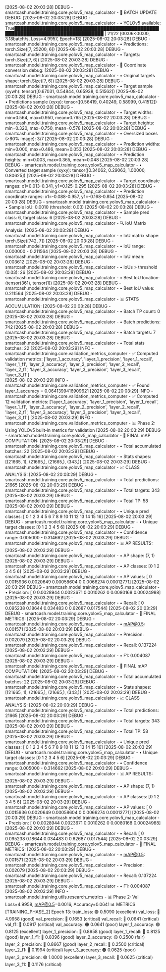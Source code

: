 [2025-08-02 20:03:28] DEBUG - smartcash.model.training.core.yolov5_map_calculator - 🔄 BATCH UPDATE DEBUG:
[2025-08-02 20:03:28] DEBUG - smartcash.model.training.core.yolov5_map_calculator -   • YOLOv5 available: True███████████████████████████████████████████████████████████████████████████████      | 21/22 [00:06<00:00,  3.18batch/s, Loss=4.9957, Epoch=13]
[2025-08-02 20:03:28] DEBUG - smartcash.model.training.core.yolov5_map_calculator -   • Predictions: torch.Size([7, 25200, 6])
[2025-08-02 20:03:28] DEBUG - smartcash.model.training.core.yolov5_map_calculator -   • Targets: torch.Size([7, 6])
[2025-08-02 20:03:28] DEBUG - smartcash.model.training.core.yolov5_map_calculator - 🔧 Coordinate conversion debug:
[2025-08-02 20:03:28] DEBUG - smartcash.model.training.core.yolov5_map_calculator -   • Original targets shape: torch.Size([7, 6])
[2025-08-02 20:03:28] DEBUG - smartcash.model.training.core.yolov5_map_calculator -   • Target sample (xywh): tensor([0.67031, 0.54844, 0.65938, 0.51562])
[2025-08-02 20:03:28] DEBUG - smartcash.model.training.core.yolov5_map_calculator -   • Predictions sample (xyxy): tensor([0.56419, 0.40249, 0.58999, 0.41512])
[2025-08-02 20:03:28] DEBUG - smartcash.model.training.core.yolov5_map_calculator -   • Target widths: min=0.564, max=0.950, mean=0.765
[2025-08-02 20:03:28] DEBUG - smartcash.model.training.core.yolov5_map_calculator -   • Target heights: min=0.320, max=0.750, mean=0.578
[2025-08-02 20:03:28] DEBUG - smartcash.model.training.core.yolov5_map_calculator -   • Oversized boxes (>80% image): 3/7
[2025-08-02 20:03:28] DEBUG - smartcash.model.training.core.yolov5_map_calculator -   • Prediction widths: min=0.000, max=0.486, mean=0.053
[2025-08-02 20:03:28] DEBUG - smartcash.model.training.core.yolov5_map_calculator -   • Prediction heights: min=0.003, max=0.365, mean=0.048
[2025-08-02 20:03:28] DEBUG - smartcash.model.training.core.yolov5_map_calculator -   • Converted target sample (xyxy): tensor([0.34062, 0.29063, 1.00000, 0.80625])
[2025-08-02 20:03:28] DEBUG - smartcash.model.training.core.yolov5_map_calculator -   • Target coordinate ranges: x1=0.013-0.341, y1=0.125-0.295
[2025-08-02 20:03:28] DEBUG - smartcash.model.training.core.yolov5_map_calculator -   • Prediction coordinate ranges: x1=-0.088-0.957, y1=-0.168-0.854
[2025-08-02 20:03:28] DEBUG - smartcash.model.training.core.yolov5_map_calculator -   • Sample IoU: 0.0010 (threshold: 0.03)
[2025-08-02 20:03:28] DEBUG - smartcash.model.training.core.yolov5_map_calculator -   • Sample pred class: 6, target class: 6
[2025-08-02 20:03:28] DEBUG - smartcash.model.training.core.yolov5_map_calculator - 🔍 IoU Matrix Analysis:
[2025-08-02 20:03:28] DEBUG - smartcash.model.training.core.yolov5_map_calculator -   • IoU matrix shape: torch.Size([742, 7])
[2025-08-02 20:03:28] DEBUG - smartcash.model.training.core.yolov5_map_calculator -   • IoU range: 0.000000 - 0.211564
[2025-08-02 20:03:28] DEBUG - smartcash.model.training.core.yolov5_map_calculator -   • IoU mean: 0.003612
[2025-08-02 20:03:28] DEBUG - smartcash.model.training.core.yolov5_map_calculator -   • IoUs > threshold (0.03): 26
[2025-08-02 20:03:28] DEBUG - smartcash.model.training.core.yolov5_map_calculator -   • Best IoU location: (tensor(361), tensor(1))
[2025-08-02 20:03:28] DEBUG - smartcash.model.training.core.yolov5_map_calculator -   • Best IoU value: 0.211564
[2025-08-02 20:03:28] DEBUG - smartcash.model.training.core.yolov5_map_calculator - 📊 STATS ACCUMULATION:
[2025-08-02 20:03:28] DEBUG - smartcash.model.training.core.yolov5_map_calculator -   • Batch TP count: 0
[2025-08-02 20:03:28] DEBUG - smartcash.model.training.core.yolov5_map_calculator -   • Batch predictions: 742
[2025-08-02 20:03:28] DEBUG - smartcash.model.training.core.yolov5_map_calculator -   • Batch targets: 7
[2025-08-02 20:03:28] DEBUG - smartcash.model.training.core.yolov5_map_calculator -   • Total stats batches: 22
                                                                                                                                                                                                                                                            [2025-08-02 20:03:29] INFO - smartcash.model.training.core.validation_metrics_computer - ✅ Computed validation metrics: ['layer_1_accuracy', 'layer_1_precision', 'layer_1_recall', 'layer_1_f1', 'layer_2_accuracy', 'layer_2_precision', 'layer_2_recall', 'layer_2_f1', 'layer_3_accuracy', 'layer_3_precision', 'layer_3_recall', 'layer_3_f1']                                                                                                                                                                       
[2025-08-02 20:03:29] INFO - smartcash.model.training.core.validation_metrics_computer - ✅ Found layer_1_accuracy = 0.0641399416909621
[2025-08-02 20:03:29] INFO - smartcash.model.training.core.validation_metrics_computer - ✅ Computed 12 validation metrics: ['layer_1_accuracy', 'layer_1_precision', 'layer_1_recall', 'layer_1_f1', 'layer_2_accuracy', 'layer_2_precision', 'layer_2_recall', 'layer_2_f1', 'layer_3_accuracy', 'layer_3_precision', 'layer_3_recall', 'layer_3_f1']
[2025-08-02 20:03:29] INFO - smartcash.model.training.core.validation_metrics_computer - 📊 Phase 2: Using YOLOv5 built-in metrics for validation
[2025-08-02 20:03:29] DEBUG - smartcash.model.training.core.yolov5_map_calculator - 🎯 FINAL mAP COMPUTATION:
[2025-08-02 20:03:29] DEBUG - smartcash.model.training.core.yolov5_map_calculator -   • Total accumulated batches: 22
[2025-08-02 20:03:29] DEBUG - smartcash.model.training.core.yolov5_map_calculator -   • Stats shapes: [(21665, 1), (21665,), (21665,), (343,)]
[2025-08-02 20:03:29] DEBUG - smartcash.model.training.core.yolov5_map_calculator - 📈 CLASS ANALYSIS:
[2025-08-02 20:03:29] DEBUG - smartcash.model.training.core.yolov5_map_calculator -   • Total predictions: 21665
[2025-08-02 20:03:29] DEBUG - smartcash.model.training.core.yolov5_map_calculator -   • Total targets: 343
[2025-08-02 20:03:29] DEBUG - smartcash.model.training.core.yolov5_map_calculator -   • Total TP: 58
[2025-08-02 20:03:29] DEBUG - smartcash.model.training.core.yolov5_map_calculator -   • Unique pred classes: [ 0  1  2  3  4  5  6  7  8  9 10 11 12 13 14 15 16]
[2025-08-02 20:03:29] DEBUG - smartcash.model.training.core.yolov5_map_calculator -   • Unique target classes: [0 1 2 3 4 5 6]
[2025-08-02 20:03:29] DEBUG - smartcash.model.training.core.yolov5_map_calculator -   • Confidence range: 0.005000 - 0.314662
[2025-08-02 20:03:29] DEBUG - smartcash.model.training.core.yolov5_map_calculator - 📊 AP RESULTS:
[2025-08-02 20:03:29] DEBUG - smartcash.model.training.core.yolov5_map_calculator -   • AP shape: (7, 1)
[2025-08-02 20:03:29] DEBUG - smartcash.model.training.core.yolov5_map_calculator -   • AP classes: [0 1 2 3 4 5 6]
[2025-08-02 20:03:29] DEBUG - smartcash.model.training.core.yolov5_map_calculator -   • AP values: [          0   0.0015936   0.0020649  0.00058604           0   0.0066274  0.00012771]
[2025-08-02 20:03:29] DEBUG - smartcash.model.training.core.yolov5_map_calculator -   • Precision: [          0   0.0028944   0.0023671   0.0010262           0   0.0080168  0.00024988]
[2025-08-02 20:03:29] DEBUG - smartcash.model.training.core.yolov5_map_calculator -   • Recall: [          0    0.095238     0.18644    0.034483           0     0.62687    0.017544]
[2025-08-02 20:03:29] DEBUG - smartcash.model.training.core.yolov5_map_calculator - 🎯 FINAL METRICS:
[2025-08-02 20:03:29] DEBUG - smartcash.model.training.core.yolov5_map_calculator -   • mAP@0.5: 0.001571
[2025-08-02 20:03:29] DEBUG - smartcash.model.training.core.yolov5_map_calculator -   • Precision: 0.002079
[2025-08-02 20:03:29] DEBUG - smartcash.model.training.core.yolov5_map_calculator -   • Recall: 0.137224
[2025-08-02 20:03:29] DEBUG - smartcash.model.training.core.yolov5_map_calculator -   • F1: 0.004087
[2025-08-02 20:03:29] DEBUG - smartcash.model.training.core.yolov5_map_calculator - 🎯 FINAL mAP COMPUTATION:
[2025-08-02 20:03:29] DEBUG - smartcash.model.training.core.yolov5_map_calculator -   • Total accumulated batches: 22
[2025-08-02 20:03:29] DEBUG - smartcash.model.training.core.yolov5_map_calculator -   • Stats shapes: [(21665, 1), (21665,), (21665,), (343,)]
[2025-08-02 20:03:29] DEBUG - smartcash.model.training.core.yolov5_map_calculator - 📈 CLASS ANALYSIS:
[2025-08-02 20:03:29] DEBUG - smartcash.model.training.core.yolov5_map_calculator -   • Total predictions: 21665
[2025-08-02 20:03:29] DEBUG - smartcash.model.training.core.yolov5_map_calculator -   • Total targets: 343
[2025-08-02 20:03:29] DEBUG - smartcash.model.training.core.yolov5_map_calculator -   • Total TP: 58
[2025-08-02 20:03:29] DEBUG - smartcash.model.training.core.yolov5_map_calculator -   • Unique pred classes: [ 0  1  2  3  4  5  6  7  8  9 10 11 12 13 14 15 16]
[2025-08-02 20:03:29] DEBUG - smartcash.model.training.core.yolov5_map_calculator -   • Unique target classes: [0 1 2 3 4 5 6]
[2025-08-02 20:03:29] DEBUG - smartcash.model.training.core.yolov5_map_calculator -   • Confidence range: 0.005000 - 0.314662
[2025-08-02 20:03:29] DEBUG - smartcash.model.training.core.yolov5_map_calculator - 📊 AP RESULTS:
[2025-08-02 20:03:29] DEBUG - smartcash.model.training.core.yolov5_map_calculator -   • AP shape: (7, 1)
[2025-08-02 20:03:29] DEBUG - smartcash.model.training.core.yolov5_map_calculator -   • AP classes: [0 1 2 3 4 5 6]
[2025-08-02 20:03:29] DEBUG - smartcash.model.training.core.yolov5_map_calculator -   • AP values: [          0   0.0015936   0.0020649  0.00058604           0   0.0066274  0.00012771]
[2025-08-02 20:03:29] DEBUG - smartcash.model.training.core.yolov5_map_calculator -   • Precision: [          0   0.0028944   0.0023671   0.0010262           0   0.0080168  0.00024988]
[2025-08-02 20:03:29] DEBUG - smartcash.model.training.core.yolov5_map_calculator -   • Recall: [          0    0.095238     0.18644    0.034483           0     0.62687    0.017544]
[2025-08-02 20:03:29] DEBUG - smartcash.model.training.core.yolov5_map_calculator - 🎯 FINAL METRICS:
[2025-08-02 20:03:29] DEBUG - smartcash.model.training.core.yolov5_map_calculator -   • mAP@0.5: 0.001571
[2025-08-02 20:03:29] DEBUG - smartcash.model.training.core.yolov5_map_calculator -   • Precision: 0.002079
[2025-08-02 20:03:29] DEBUG - smartcash.model.training.core.yolov5_map_calculator -   • Recall: 0.137224
[2025-08-02 20:03:29] DEBUG - smartcash.model.training.core.yolov5_map_calculator -   • F1: 0.004087
[2025-08-02 20:03:29] INFO - smartcash.model.training.utils.research_metrics - 📊 Phase 2: Val Loss=4.9958, mAP@0.5=0.0016, Accuracy=0.0641
📊 METRICS [TRAINING_PHASE_2] Epoch 13:
    train_loss: 🟢 0.5090 (excellent)
    val_loss: 🔵 4.9958 (good)
    val_precision: 🔴 0.1653 (critical)
    val_recall: 🔴 0.0641 (critical)
    val_f1: 🔴 0.0917 (critical)
    val_accuracy: 🟠 0.0641 (poor)
    layer_1_accuracy: 🟢 0.8125 (excellent)
    layer_1_precision: 🔵 0.8958 (good)
    layer_1_recall: 🔵 0.8125 (good)
    layer_1_f1: 🔵 0.8396 (good)
    layer_2_accuracy: 🟡 0.2500 (fair)
    layer_2_precision: 🔵 0.8667 (good)
    layer_2_recall: 🔴 0.2500 (critical)
    layer_2_f1: 🔴 0.1994 (critical)
    layer_3_accuracy: 🟠 0.0625 (poor)
    layer_3_precision: 🟢 1.0000 (excellent)
    layer_3_recall: 🔴 0.0625 (critical)
    layer_3_f1: 🔴 0.1176 (critical)
